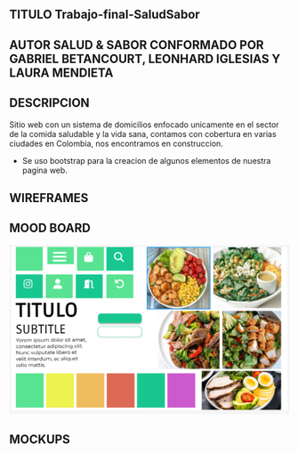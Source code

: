 ## TITULO Trabajo-final-SaludSabor

## AUTOR SALUD & SABOR CONFORMADO POR GABRIEL BETANCOURT, LEONHARD IGLESIAS Y LAURA MENDIETA

## DESCRIPCION 

Sitio web con un sistema de domicilios enfocado unicamente en el sector de la comida saludable y la vida sana, contamos con cobertura en varias ciudades en Colombia, nos encontramos en construccion.

- Se uso bootstrap para la creacion de algunos elementos de nuestra pagina web.

## WIREFRAMES

## MOOD BOARD

![alt text](image.png)

## MOCKUPS